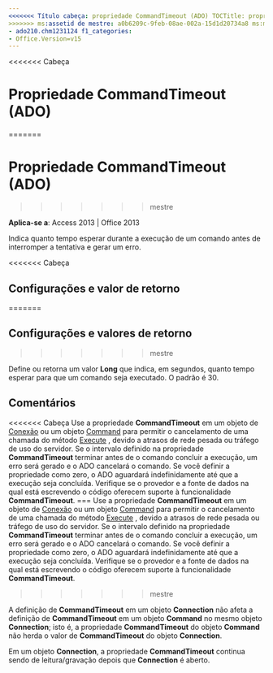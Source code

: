 ```yaml
---
<<<<<<< Título cabeça: propriedade CommandTimeout (ADO) TOCTitle: propriedade CommandTimeout (ADO) === título: a propriedade CommandTimeout (ADO) TOCTitle: a propriedade CommandTimeout (ADO)
>>>>>>> ms:assetid de mestre: a0b6209c-9feb-08ae-002a-15d1d20734a8 ms:mtpsurl: https://msdn.microsoft.com/library/JJ249739(v=office.15) ms:contentKeyID: ms.date 48546714: 18/09/2015 mtps_version: v=office.15 f1_keywords:
- ado210.chm1231124 f1_categories:
- Office.Version=v15
---
```


<<<<<<< Cabeça
# <a name="commandtimeout-property-ado"></a>Propriedade CommandTimeout (ADO)
=======
# <a name="commandtimeout-property-ado"></a>Propriedade CommandTimeout (ADO)
>>>>>>> mestre


**Aplica-se a**: Access 2013 | Office 2013

Indica quanto tempo esperar durante a execução de um comando antes de interromper a tentativa e gerar um erro.

<<<<<<< Cabeça
## <a name="settings-and-return-values"></a>Configurações e valor de retorno
=======
## <a name="settings-and-return-values"></a>Configurações e valores de retorno
>>>>>>> mestre

Define ou retorna um valor **Long** que indica, em segundos, quanto tempo esperar para que um comando seja executado. O padrão é 30.

## <a name="remarks"></a>Comentários

<<<<<<< Cabeça Use a propriedade **CommandTimeout** em um objeto de [Conexão](connection-object-ado.md) ou um objeto [Command](command-object-ado.md) para permitir o cancelamento de uma chamada do método [Execute](https://msdn.microsoft.com/library/jj248785\(v=office.15\)) , devido a atrasos de rede pesada ou tráfego de uso do servidor. Se o intervalo definido na propriedade **CommandTimeout** terminar antes de o comando concluir a execução, um erro será gerado e o ADO cancelará o comando. Se você definir a propriedade como zero, o ADO aguardará indefinidamente até que a execução seja concluída. Verifique se o provedor e a fonte de dados na qual está escrevendo o código oferecem suporte à funcionalidade **CommandTimeout**.
=== Use a propriedade **CommandTimeout** em um objeto de [Conexão](connection-object-ado.md) ou um objeto [Command](command-object-ado.md) para permitir o cancelamento de uma chamada do método [Execute](https://docs.microsoft.com/office/vba/access/concepts/miscellaneous/execute-method-ado-command) , devido a atrasos de rede pesada ou tráfego de uso do servidor. Se o intervalo definido na propriedade **CommandTimeout** terminar antes de o comando concluir a execução, um erro será gerado e o ADO cancelará o comando. Se você definir a propriedade como zero, o ADO aguardará indefinidamente até que a execução seja concluída. Verifique se o provedor e a fonte de dados na qual está escrevendo o código oferecem suporte à funcionalidade **CommandTimeout**.
>>>>>>> mestre

A definição de **CommandTimeout** em um objeto **Connection** não afeta a definição de **CommandTimeout** em um objeto **Command** no mesmo objeto **Connection**; isto é, a propriedade **CommandTimeout** do objeto **Command** não herda o valor de **CommandTimeout** do objeto **Connection**.

Em um objeto **Connection**, a propriedade **CommandTimeout** continua sendo de leitura/gravação depois que **Connection** é aberto.

